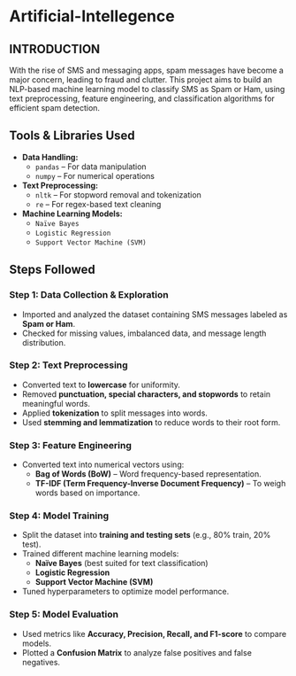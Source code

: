 # Artificial-Intellegence
## INTRODUCTION
With the rise of SMS and messaging apps, spam messages have become a major concern, leading to fraud and clutter. This project aims to build an NLP-based machine learning model to classify SMS as Spam or Ham, using text preprocessing, feature engineering, and classification algorithms for efficient spam detection.
## Tools & Libraries Used

- **Data Handling:**
  - `pandas` – For data manipulation
  - `numpy` – For numerical operations
- **Text Preprocessing:**
  - `nltk` – For stopword removal and tokenization
  - `re` – For regex-based text cleaning
- **Machine Learning Models:**
  - `Naïve Bayes`
  - `Logistic Regression`
  - `Support Vector Machine (SVM)`

## Steps Followed  

### **Step 1: Data Collection & Exploration**  
- Imported and analyzed the dataset containing SMS messages labeled as **Spam or Ham**.  
- Checked for missing values, imbalanced data, and message length distribution.  

### **Step 2: Text Preprocessing**  
- Converted text to **lowercase** for uniformity.  
- Removed **punctuation, special characters, and stopwords** to retain meaningful words.  
- Applied **tokenization** to split messages into words.  
- Used **stemming and lemmatization** to reduce words to their root form.  

### **Step 3: Feature Engineering**  
- Converted text into numerical vectors using:  
  - **Bag of Words (BoW)** – Word frequency-based representation.  
  - **TF-IDF (Term Frequency-Inverse Document Frequency)** – To weigh words based on importance.  

### **Step 4: Model Training**  
- Split the dataset into **training and testing sets** (e.g., 80% train, 20% test).  
- Trained different machine learning models:  
  - **Naïve Bayes** (best suited for text classification)  
  - **Logistic Regression**  
  - **Support Vector Machine (SVM)**  
- Tuned hyperparameters to optimize model performance.  

### **Step 5: Model Evaluation**  
- Used metrics like **Accuracy, Precision, Recall, and F1-score** to compare models.  
- Plotted a **Confusion Matrix** to analyze false positives and false negatives.  



